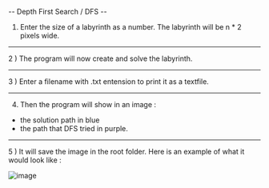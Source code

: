 -- Depth First Search / DFS --




1) Enter the size of a labyrinth as a number. The labyrinth will be n * 2 pixels wide.

---

2 ) The program will now create and solve the labyrinth. 

---

3 ) Enter a filename with .txt entension to print it as a textfile.

---

4) Then the program will show in an image :
- the solution path in blue
- the path that DFS tried in purple.

---

5 ) It will save the image in the root folder. Here is an example of what it would look like :

![image](https://user-images.githubusercontent.com/91526400/193556347-562b814a-cdae-4d31-8e4a-e55e73939ab0.png)
